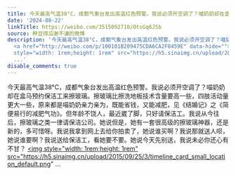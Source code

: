 ```yaml
---
title: 今天最高气温38°C，成都气象台发出高温红色预警。我说必须开空调了？喵奶奶却在盒马预约保洁工来擦玻璃。擦玻璃比擦洗地板技术含量要高一些，四肢活动量更大一...
date: '2024-08-22'
linkTitle: https://weibo.com/3515092710/OtsGq6J5b
source: 种豆得瓜谢不谦的微博
description: '今天最高气温38°C，成都气象台发出高温红色预警。我说必须开空调了？喵奶奶却在盒马预约保洁工来擦玻璃。擦玻璃比擦洗地板技术含量要高一些，四肢活动量更大一些，原来都是喵奶奶亲力亲为，既能省钱，又能减肥，见《结婚记》之《简便易行的减肥气功》。但年龄不饶人，最近崴了脚，只好请保洁工。我说从今往后，擦玻璃之类一律请保洁公司。她说但是，她有一套很高级的擦玻璃神器，还是新的，多可惜呀。我说我拿到网上去给你拍卖了，她说谁买啊？我说那就送人呗，她说谁要啊？我说送给保洁工，看她要不要。她说今天先别送，我说未必你还心有不甘？
  <a href="http://weibo.com/p/100101B209475CDA6CA2F8459E" data-hide=""><span class="url-icon"><img
  style="width: 1rem;height: 1rem" src="https://h5.sinaimg.cn/upload/2015/09/25/3/timeline_card_small_location_default.png"
  ...'
disable_comments: true
---
```

今天最高气温38°C，成都气象台发出高温红色预警。我说必须开空调了？喵奶奶却在盒马预约保洁工来擦玻璃。擦玻璃比擦洗地板技术含量要高一些，四肢活动量更大一些，原来都是喵奶奶亲力亲为，既能省钱，又能减肥，见《结婚记》之《简便易行的减肥气功》。但年龄不饶人，最近崴了脚，只好请保洁工。我说从今往后，擦玻璃之类一律请保洁公司。她说但是，她有一套很高级的擦玻璃神器，还是新的，多可惜呀。我说我拿到网上去给你拍卖了，她说谁买啊？我说那就送人呗，她说谁要啊？我说送给保洁工，看她要不要。她说今天先别送，我说未必你还心有不甘？ <a href="http://weibo.com/p/100101B209475CDA6CA2F8459E" data-hide=""><span class="url-icon"><img style="width: 1rem;height: 1rem" src="https://h5.sinaimg.cn/upload/2015/09/25/3/timeline_card_small_location_default.png" ...